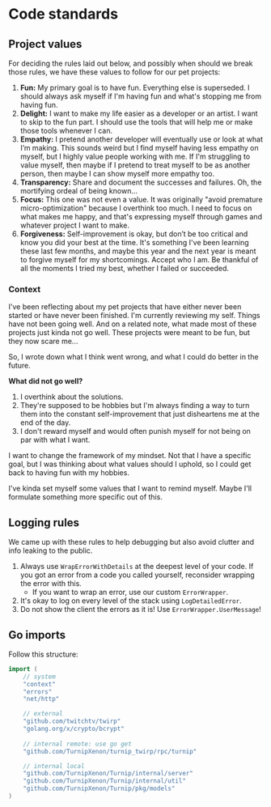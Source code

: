 # Code standards

## Project values

For deciding the rules laid out below, and possibly when should we break those rules, we have these values to follow for
our pet projects:

1. **Fun:** My primary goal is to have fun. Everything else is superseded. I should always ask myself if I'm having fun
   and what's stopping me from having fun.
2. **Delight:** I want to make my life easier as a developer or an artist. I want to skip to the fun part. I should use
   the tools that will help me or make those tools whenever I can.
3. **Empathy:** I pretend another developer will eventually use or look at what I’m making. This sounds weird but I find
   myself having less empathy on myself, but I highly value people working with me. If I'm struggling to value myself,
   then maybe if I pretend to treat myself to be as another person, then maybe I can show myself more empathy too.
4. **Transparency:** Share and document the successes and failures. Oh, the mortifying ordeal of being known...
5. **Focus:** This one was not even a value. It was originally "avoid premature micro-optimization" because I overthink
   too much. I need to focus on what makes me happy, and that's expressing myself through games and whatever project I
   want to make.
6. **Forgiveness:** Self-improvement is okay, but don’t be too critical and know you did your best at the time. It's
   something I've been learning these last few months, and maybe this year and the next year is meant to forgive myself
   for my shortcomings. Accept who I am. Be thankful of all the moments I tried my best, whether I failed or succeeded.

### Context

I've been reflecting about my pet projects that have either never been started or have never been finished. I'm
currently reviewing my self. Things have not been going well. And on a related note, what made most of these projects
just kinda not go well. These projects were meant to be fun, but they now scare me...

So, I wrote down what I think went wrong, and what I could do better in the future.

**What did not go well?**

1. I overthink about the solutions.
2. They're supposed to be hobbies but I'm always finding a way to turn them into the constant self-improvement that just
   disheartens me at the end of the day.
3. I don't reward myself and would often punish myself for not being on par with what I want.

I want to change the framework of my mindset. Not that I have a specific goal, but I was thinking about what values
should I uphold, so I could get back to having fun with my hobbies.

I've kinda set myself some values that I want to remind myself. Maybe I'll formulate something more specific out of
this.

## Logging rules

We came up with these rules to help debugging but also avoid clutter and info leaking to the public.

1. Always use `WrapErrorWithDetails` at the deepest level of your code. If you got an error from a code you called
   yourself, reconsider wrapping the error with this.
    - If you want to wrap an error, use our custom `ErrorWrapper`.
2. It's okay to log on every level of the stack using `LogDetailedError`.
3. Do not show the client the errors as it is! Use `ErrorWrapper.UserMessage`!

## Go imports

Follow this structure:

```go
import (
	// system
	"context"
	"errors"
	"net/http"

	// external
	"github.com/twitchtv/twirp"
	"golang.org/x/crypto/bcrypt"
	
	// internal remote: use go get
	"github.com/TurnipXenon/turnip_twirp/rpc/turnip"

	// internal local
	"github.com/TurnipXenon/Turnip/internal/server"
	"github.com/TurnipXenon/Turnip/internal/util"
	"github.com/TurnipXenon/Turnip/pkg/models"
)
```